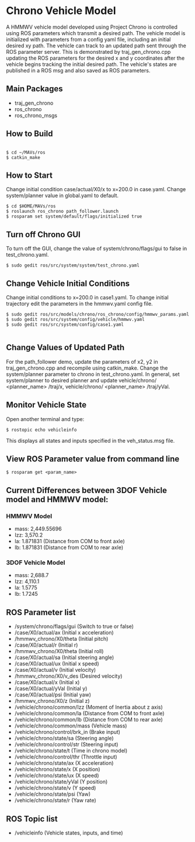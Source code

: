 # Chrono Vehicle Model
A HMMWV vehicle model developed using Project Chrono is controlled using ROS parameters which transmit a desired path. The vehicle model
is initialized with parameters from a config yaml file, including an initial desired xy path. The vehicle can track to an updated path sent through the
ROS parameter server. This is demonstrated by traj_gen_chrono.cpp updating the ROS parameters for the desired x and y coordinates after the vehicle begins tracking
the initial desired path. The vehicle's states are published in a ROS msg and also saved as ROS parameters.

## Main Packages

 - traj_gen_chrono
 - ros_chrono
 - ros_chrono_msgs

## How to Build
```

$ cd ~/MAVs/ros
$ catkin_make

```
## How to Start
Change initial condition case/actual/X0/x to x=200.0 in case.yaml. Change system/planner value in global.yaml to default.

```
$ cd $HOME/MAVs/ros
$ roslaunch ros_chrono path_follower.launch
$ rosparam set system/default/flags/initialized true
```
## Turn off Chrono GUI
To turn off the GUI, change the value of system/chrono/flags/gui to false in test_chrono.yaml.
```
$ sudo gedit ros/src/system/system/test_chrono.yaml
```
## Change Vehicle Initial Conditions

Change initial conditions to x=200.0 in case1.yaml. To change initial trajectory edit the parameters in the hmmwv.yaml config file.

```
$ sudo gedit ros/src/models/chrono/ros_chrono/config/hmmwv_params.yaml
$ sudo gedit ros/src/system/config/vehicle/hmmwv.yaml
$ sudo gedit ros/src/system/config/case1.yaml


```

## Change Values of Updated Path

For the path_follower demo, update the parameters of x2, y2 in traj_gen_chrono.cpp and recompile using catkin_make. Change the system/planner parameter to chrono in test_chrono.yaml. In general, set system/planner to desired planner and update vehicle/chrono/ <planner_name> /traj/x, vehicle/chrono/ <planner_name> /traj/yVal.

## Monitor Vehicle State

Open another terminal and type:

```
$ rostopic echo vehicleinfo

```
This displays all states and inputs specified in the veh_status.msg file.

## View ROS Parameter value from command line

```
$ rosparam get <param_name>

```

## Current Differences between 3DOF Vehicle model and HMMWV model:

### HMMWV Model
- mass: 2,449.55696
- Izz: 3,570.2
- la: 1.871831 (Distance from COM to front axle)
- lb: 1.871831 (Distance from COM to rear axle)

### 3DOF Vehicle Model
- mass: 2,688.7
- Izz: 4,110.1
- la: 1.5775
- lb: 1.7245  

## ROS Parameter list
- /system/chrono/flags/gui (Switch to true or false)
- /case/X0/actual/ax (Initial x acceleration)
- /hmmwv_chrono/X0/theta (Initial pitch)
- /case/X0/actual/r (Initial r)
- /hmmwv_chrono/X0/theta (Initial roll)
- /case/X0/actual/sa (Initial steering angle)
- /case/X0/actual/ux (Initial x speed)
- /case/X0/actual/v (Initial velocity)
- /hmmwv_chrono/X0/v_des (Desired velocity)
- /case/X0/actual/x (Initial x)
- /case/X0/actual/yVal (Initial y)
- /case/X0/actual/psi (Initial yaw)
- /hmmwv_chrono/X0/z (Initial z)
- /vehicle/chrono/common/Izz (Moment of Inertia about z axis)
- /vehicle/chrono/common/la (Distance from COM to front axle)
- /vehicle/chrono/common/lb (Distance from COM to rear axle)
- /vehicle/chrono/common/mass (Vehicle mass)
- /vehicle/chrono/control/brk_in (Brake input)
- /vehicle/chrono/state/sa (Steering angle)
- /vehicle/chrono/control/str (Steering input)
- /vehicle/chrono/state/t (Time in chrono model)
- /vehicle/chrono/control/thr (Throttle input)
- /vehicle/chrono/state/ax (X acceleration)
- /vehicle/chrono/state/x (X position)
- /vehicle/chrono/state/ux (X speed)
- /vehicle/chrono/state/yVal (Y position)
- /vehicle/chrono/state/v (Y speed)
- /vehicle/chrono/state/psi (Yaw)
- /vehicle/chrono/state/r (Yaw rate)

## ROS Topic list
- /vehicleinfo (Vehicle states, inputs, and time)
